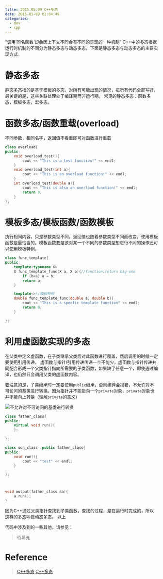 ```yaml
---
title: 2015.05.09 C++多态
date: 2015-05-09 02:04:49
categories:
  - dev
  - cpp
---
```

“调用’同名函数’却会因上下文不同会有不同的实现的一种机制”
C++中的多态根据运行时机制的不同分为静态多态与动态多态，下面是静态多态与动态多态的主要实现方式。
<!-- more -->

# 静态多态

静态多态指的是基于模板的多态，对所有可能出现的情况，把所有代码全部写好，最关键的是，这些关联处理处于编译期而非运行期。
常见的静态多态：函数多态，模板多态，宏多态。

# 函数多态/函数重载(overload)

不同参数，相同名字，返回值不看重即可对函数进行重载

```cpp
class overload{
public:
	void overload_test(){
		cout << "This is a test function!" << endl;
	}
	void overload_test(int a){
		cout << "This is an overload function!" << endl;
	}
	int overload_test(double a){
		cout << "This is also an overload function!" << endl;
		return 0;
	}
};
```

# 模板多态/模板函数/函数模板

执行相同内容，只是参数类型不同，返回值也随着参数类型不同而改变，使用模板函数是最恰当的。模板函数要是欲对某一个不同的参数类型想进行不同的操作还可以使用模板特例。

```cpp
class func_template{
public:
	template<typename X>
	X func_template_func(X a, X b){//function:return big one
		if (b>a) a = b;
		return a;
	}

	template<>//模板特例
	double func_template_func(double a, double b){
		cout << "This is a specfic template function" << endl;
		return 0;
	}

};
```

# 利用虚函数实现的多态

在父类中定义虚函数，在子类继承父类后对此函数进行覆盖，然后调用的时候一定要使用引用传递。
虚函数与指针/引用传递传递一个不能少，虚函数与指针传递共同配合形成一个父类指针指向所需要的子类函数，如果缺了任意一个，即使通过编译，也仍然只会调用父类的虚函数内容。

要注意的是，子类继承时一定要使用`public`继承，否则编译会报错，不允许对不可访问的基类进行转换。因为指针并不能指向一个`private`对象，`private`对象也并不能向上转换（理解`private`的意义）


![不允许对不可访问的基类进行转换](https://dn-xingoxu.qbox.me/blog/dev/cpp/private-error.png)


```cpp
class father_class{
public:
	virtual void run(){
	};
	
};

class son_class :public father_class{
public:
	void run(){
		cout << "test" << endl;
	}

};



void output(father_class &a){
	a.run();
}
```

因为C++通过父类指针查找到子类函数，查找的过程，是在运行时完成的，所以这样的多态叫做动态多态。
以上


代码中涉及到的一些其他，请参见：
> 待填充

# Reference

> [C++多态](http://www.360doc.com/content/11/0710/17/1976682_132733496.shtml)
> [C++多态](http://www.cnblogs.com/hongzg1982/archive/2011/05/11/2042920.html)